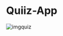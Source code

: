 # Quiiz-App

![imgquiz](https://user-images.githubusercontent.com/62259770/94592306-54a23f80-025f-11eb-97e1-cdac454a162c.png)



